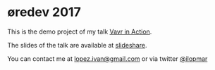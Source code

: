 # øredev 2017 #

This is the demo project of my talk [Vavr in Action](http://oredev.org/2017/sessions/vavr-in-action).

The slides of the talk are available at [slideshare](https://www.slideshare.net/ilopmar/redev-2017-vavr-in-action/).

You can contact me at lopez.ivan@gmail.com or via twitter [@ilopmar](https://twitter.com/ilopmar)
